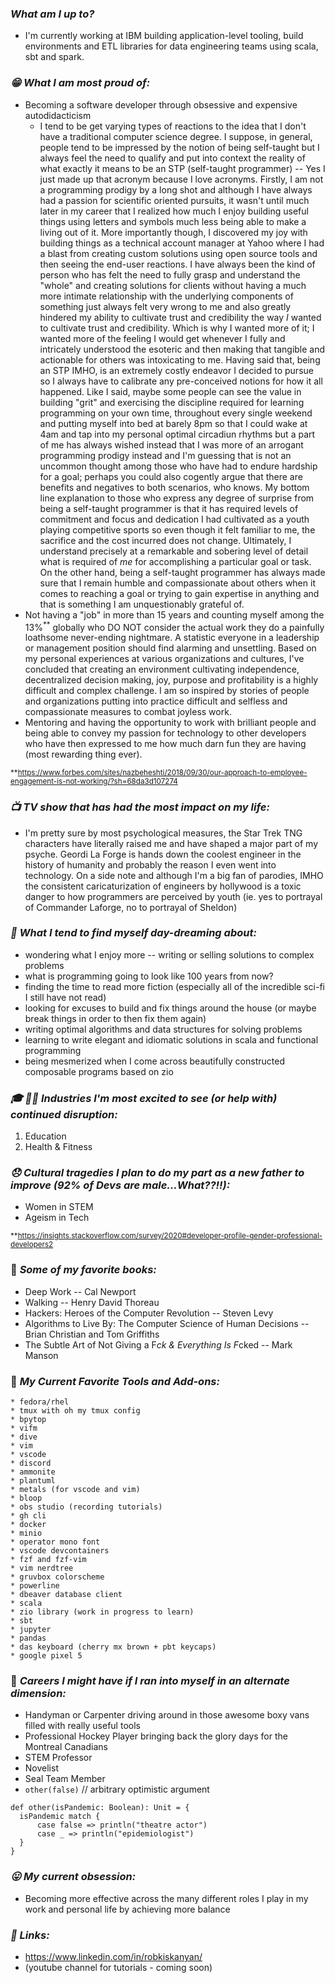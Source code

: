 ### *What am I up to?*
* I'm currently working at IBM building application-level tooling, build environments and ETL
  libraries for data engineering teams using scala, sbt and spark. 

### *:grin: What I am most proud of:*
* Becoming a software developer through obsessive and expensive autodidacticism
  * I tend to be get varying types of reactions to the idea that I don't have a traditional computer science degree. I
    suppose, in general, people tend to be impressed by the notion of being self-taught but I always feel the need to
    qualify and put into context the reality of what exactly it means to be an STP (self-taught programmer) -- Yes I
    just made up that acronym because I love acronyms. Firstly, I am not a programming prodigy by a long shot and
    although I have always had a passion for scientific oriented pursuits, it wasn't until much later in my career that
    I realized how much I enjoy building useful things using letters and symbols much less being able to make a living
    out of it. More importantly though, I discovered my joy with building things as a technical account manager at Yahoo
    where I had a blast from creating custom solutions using open source tools and then seeing the end-user reactions. I have always been the kind of person who has felt the need to fully grasp and understand the "whole"
    and creating solutions for clients without having a much more intimate relationship with the underlying components
    of something just always felt very wrong to me and also greatly hindered my ability to cultivate trust and
    credibility the way *I* wanted to cultivate trust and credibility. Which is why I wanted more of it; I wanted more
    of the feeling I would get whenever I fully and intricately understood the esoteric and then making that tangible
    and actionable for others was intoxicating to me. Having said that, being an STP IMHO, is an extremely costly
    endeavor I decided to pursue so I always have to calibrate any pre-conceived notions for how it all happened. Like I
    said, maybe some people can see the value in building "grit" and exercising the discipline required for learning
    programming on your own time, throughout every single weekend and putting myself into bed at barely 8pm so that I
    could wake at 4am and tap into my personal optimal circadiun rhythms but a part of me has always wished instead that
    I was more of an arrogant programming prodigy instead and I'm guessing that is not an uncommon thought among those
    who have had to endure hardship for a goal; perhaps you could also cogently argue that there are benefits and
    negatives to both scenarios, who knows. My bottom line explanation to those who express any degree of surprise from
    being a self-taught programmer is that it has required levels of commitment and focus and dedication I had
    cultivated as a youth playing competitive sports so even though it felt familiar to me, the sacrifice and the cost
    incurred does not change. Ultimately, I understand precisely at a remarkable and sobering level of detail what is
    required of *me* for accomplishing a particular goal or task. On the other hand, being a self-taught programmer has
    always made sure that I remain humble and compassionate about others when it comes to reaching a goal or trying to
    gain expertise in anything and that is something I am unquestionably grateful of.
* Not having a "job" in more than 15 years and counting myself among the 13%<sup>**</sup> globally who DO NOT consider
  the actual work they do a painfully loathsome never-ending nightmare. A statistic everyone in a leadership or
  management position should find alarming and unsettling. Based on my personal experiences at various organizations and
  cultures, I've concluded that creating an environment cultivating independence, decentralized decision making, joy,
  purpose and profitability is a highly difficult and complex challenge. I am so inspired by stories of people and
  organizations putting into practice difficult and selfless and compassionate measures to combat joyless work.
* Mentoring and having the opportunity to work with brilliant people and being able to convey my passion for technology
  to other developers who have then expressed to me how much darn fun they are having (most rewarding thing ever). 

<sup>**</sub>https://www.forbes.com/sites/nazbeheshti/2018/09/30/our-approach-to-employee-engagement-is-not-working/?sh=68da3d107274

### *:tv: TV show that has had the most impact on my life:*
* I'm pretty sure by most psychological measures, the Star Trek TNG characters have literally raised
  me and have shaped a major part of my psyche. Geordi La Forge is hands down the coolest engineer
  in the history of humanity and probably the reason I even went into technology. On a side note and
  although I'm a big fan of parodies, IMHO the consistent caricaturization of engineers by hollywood
  is a toxic danger to how programmers are perceived by youth (ie. yes to portrayal of Commander
  Laforge, no to portrayal of Sheldon)

### *:thinking: What I tend to find myself day-dreaming about:*
* wondering what I enjoy more -- writing or selling solutions to complex problems
* what is programming going to look like 100 years from now?
* finding the time to read more fiction (especially all of the incredible sci-fi I still have not read)
* looking for excuses to build and fix things around the house (or maybe break things in order to then fix them again)
* writing optimal algorithms and data structures for solving problems
* learning to write elegant and idiomatic solutions in scala and functional programming
* being mesmerized when I come across beautifully constructed composable programs based on zio

### *:mortar_board: :weight_lifting_woman: Industries I'm most excited to see (or help with) continued disruption:*
1. Education
2. Health & Fitness

### *:disappointed: Cultural tragedies I plan to do my part as a new father to improve (92% of Devs are male...What??!!):*
* Women in STEM
* Ageism in Tech

<sup>**</sub>https://insights.stackoverflow.com/survey/2020#developer-profile-gender-professional-developers2

### :book: *Some of my favorite books:*
* Deep Work -- Cal Newport
* Walking -- Henry David Thoreau
* Hackers: Heroes of the Computer Revolution -- Steven Levy
* Algorithms to Live By: The Computer Science of Human Decisions -- Brian Christian and Tom Griffiths
* The Subtle Art of Not Giving a F*ck & Everything Is F*cked -- Mark Manson

### :hammer: *My Current Favorite Tools and Add-ons:*
```
* fedora/rhel
* tmux with oh my tmux config
* bpytop
* vifm
* dive
* vim
* vscode
* discord
* ammonite
* plantuml
* metals (for vscode and vim)
* bloop
* obs studio (recording tutorials)
* gh cli
* docker
* minio
* operator mono font
* vscode devcontainers
* fzf and fzf-vim
* vim nerdtree
* gruvbox colorscheme
* powerline
* dbeaver database client
* scala
* zio library (work in progress to learn)
* sbt
* jupyter
* pandas
* das keyboard (cherry mx brown + pbt keycaps)
* google pixel 5
```

### :briefcase: *Careers I might have if I ran into myself in an alternate dimension:*
* Handyman or Carpenter driving around in those awesome boxy vans filled with really useful tools
* Professional Hockey Player bringing back the glory days for the Montreal Canadians
* STEM Professor
* Novelist
* Seal Team Member
* `other(false)` // arbitrary optimistic argument
```
def other(isPandemic: Boolean): Unit = {
  isPandemic match {
      case false => println("theatre actor")
      case _ => println("epidemiologist")
  }
}
```

### *:stuck_out_tongue: My current obsession:*
* Becoming more effective across the many different roles I play in my work and personal life by achieving more balance

### *:link: Links:*
* https://www.linkedin.com/in/robkiskanyan/
* (youtube channel for tutorials - coming soon)

<!--
**robbyki/robbyki** is a ✨ _special_ ✨ repository because its `README.md` (this file) appears on your GitHub profile.

Here are some ideas to get you started:

- 🔭 I’m currently working on ...
- 🌱 I’m currently learning ...
- 👯 I’m looking to collaborate on ...
- 🤔 I’m looking for help with ...
- 💬 Ask me about ...
- 📫 How to reach me: ...
- 😄 Pronouns: ...
- ⚡ Fun fact: ...
-->
